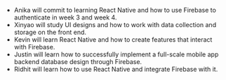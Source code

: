* Anika will commit to learning React Native and how to use Firebase to authenticate in week 3 and week 4.
* Xinyao will study UI designs and how to work with data collection and storage on the front end.
* Kevin will learn React Native and how to create features that interact with Firebase.
* Justin will learn how to successfully implement a full-scale mobile app backend database design through Firebase.
* Ridhit will learn how to use React Native and integrate Firebase with it.
